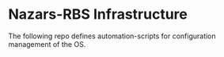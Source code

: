 # Nazars-RBS Infrastructure  
The following repo defines automation-scripts for configuration management of the OS.
